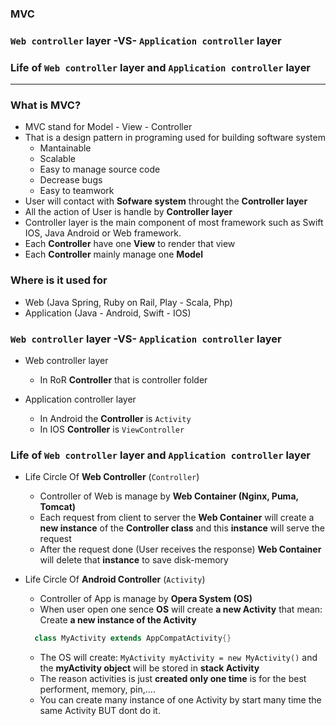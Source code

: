 ### MVC
### `Web controller` layer -VS- `Application controller` layer
### Life of `Web controller` layer and `Application controller` layer

-------


### What is MVC?

 - MVC stand for Model - View - Controller
 - That is a design pattern in programing used for building software system
    - Mantainable
    - Scalable
    - Easy to manage source code
    - Decrease bugs
    - Easy to teamwork
  - User will contact with **Sofware system** throught the **Controller layer**
  - All the action of User is handle by **Controller layer**
  - Controller layer is the main component of most framework such as Swift IOS, Java Android or Web framework.
  - Each **Controller** have one **View** to render that view
  - Each **Controller** mainly manage one **Model**
  
### Where is it used for
  - Web (Java Spring, Ruby on Rail, Play - Scala, Php)
  - Application (Java - Android, Swift - IOS)
  
### `Web controller` layer -VS- `Application controller` layer
  - Web controller layer
     - In RoR **Controller** that is controller folder
    
  - Application controller layer
     - In Android the **Controller** is `Activity`
     - In IOS  **Controller** is `ViewController`
     
### Life of `Web controller` layer and `Application controller` layer
  - Life Circle Of **Web Controller** (`Controller`)
    - Controller of Web is manage by **Web Container (Nginx, Puma, Tomcat)**
    - Each request from client to server the **Web Container** will create a **new instance** of the **Controller class** and this **instance** will serve the request
    - After the request done (User receives the response) **Web Container** will delete that **instance** to save disk-memory
  
  - Life Circle Of **Android Controller** (`Activity`)
    - Controller of App is manage by **Opera System (OS)**
    - When user open one sence **OS** will create **a new Activity** that mean: Create **a new instance of the Activity**
    
    ```java
      class MyActivity extends AppCompatActivity{}
    ```
    
    - The OS will create: `MyActivity myActivity = new MyActivity()` and the **myActivity object** will be stored in **stack Activity**
    - The reason activities is just **created only one time** is for the best performent, memory, pin,....
    - You can create many instance of one Activity by start many time the same Activity BUT dont do it.
  
  
  
